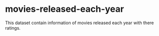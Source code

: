 # movies-released-each-year
This dataset contain information of movies released each year with there ratings.
